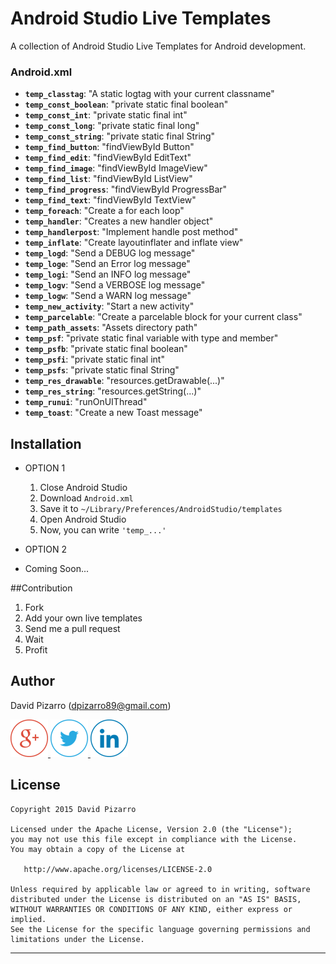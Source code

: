 # Android Studio Live Templates

A collection of Android Studio Live Templates for Android development.

### Android.xml
- **`temp_classtag`**: "A static logtag with your current classname"
- **`temp_const_boolean`**: "private static final boolean"
- **`temp_const_int`**: "private static final int"
- **`temp_const_long`**: "private static final long"
- **`temp_const_string`**: "private static final String"
- **`temp_find_button`**: "findViewById Button"
- **`temp_find_edit`**: "findViewById EditText" 
- **`temp_find_image`**: "findViewById ImageView"
- **`temp_find_list`**: "findViewById ListView"
- **`temp_find_progress`**: "findViewById ProgressBar"
- **`temp_find_text`**: "findViewById TextView"
- **`temp_foreach`**: "Create a for each loop"
- **`temp_handler`**: "Creates a new handler object"
- **`temp_handlerpost`**: "Implement handle post method"
- **`temp_inflate`**: "Create layoutinflater and inflate view"
- **`temp_logd`**: "Send a DEBUG log message"
- **`temp_loge`**: "Send an Error log message"
- **`temp_logi`**: "Send an INFO log message"
- **`temp_logv`**: "Send a VERBOSE log message"
- **`temp_logw`**: "Send a WARN log message"
- **`temp_new_activity`**: "Start a new activity"
- **`temp_parcelable`**: "Create a parcelable block for your current class"
- **`temp_path_assets`**: "Assets directory path"
- **`temp_psf`**: "private static final variable with type and member"
- **`temp_psfb`**: "private static final boolean"
- **`temp_psfi`**: "private static final int"
- **`temp_psfs`**: "private static final String"
- **`temp_res_drawable`**: "resources.getDrawable(...)"
- **`temp_res_string`**: "resources.getString(...)"
- **`temp_runui`**: "runOnUIThread"
- **`temp_toast`**: "Create a new Toast message"


Installation
------------

 * OPTION 1
 
 
    1. Close Android Studio
    2. Download `Android.xml`
    3. Save it to `~/Library/Preferences/AndroidStudio/templates`
    4. Open Android Studio
    5. Now, you can write `'temp_...'`

 * OPTION 2

 * Coming Soon...

##Contribution
1. Fork
2. Add your own live templates
4. Send me a pull request
5. Wait
6. Profit

Author
-------

David Pizarro (dpizarro89@gmail.com)

<a href="https://plus.google.com/u/0/110797503395500685158">
  <img alt="Follow me on Google+"
       src="https://raw.githubusercontent.com/DavidPizarro/android-live-templates/master/art/google.png" />
</a>
<a href="https://twitter.com/DavidPizarro89">
  <img alt="Follow me on Twitter"
       src="https://raw.githubusercontent.com/DavidPizarro/android-live-templates/master/art/twitter.png" />
</a>
<a href="https://www.linkedin.com/in/davidpizarrodejesus">
  <img alt="Follow me on LinkedIn"
       src="https://raw.githubusercontent.com/DavidPizarro/android-live-templates/master/art/linkedin.png" />
</a>

License
-------

    Copyright 2015 David Pizarro

    Licensed under the Apache License, Version 2.0 (the "License");
    you may not use this file except in compliance with the License.
    You may obtain a copy of the License at

       http://www.apache.org/licenses/LICENSE-2.0

    Unless required by applicable law or agreed to in writing, software
    distributed under the License is distributed on an "AS IS" BASIS,
    WITHOUT WARRANTIES OR CONDITIONS OF ANY KIND, either express or implied.
    See the License for the specific language governing permissions and
    limitations under the License.


---
